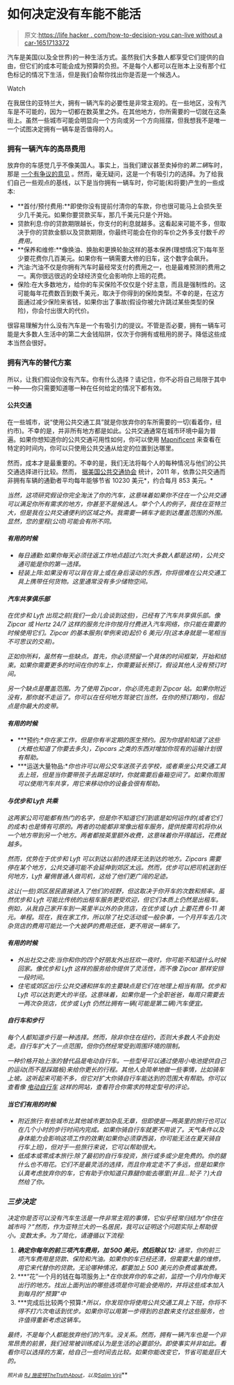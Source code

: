 # 如何决定没有车能不能活

> 原文:[https://life hacker . com/how-to-decision-you can-live without a car-1651713372](https://lifehacker.com/how-to-decide-whether-you-can-live-without-a-car-1651713372)

汽车是美国(以及全世界)的一种生活方式。虽然我们大多数人都享受它们提供的自由，但它们的成本可能会成为预算的负担。不是每个人都可以在账本上没有那个红色标记的情况下生活，但是我们会帮你找出你是否是一个候选人。

Watch

在我居住的亚特兰大，拥有一辆汽车的必要性是非常主观的。在一些地区，没有汽车是不可能的，因为一切都在数英里之外。在其他地方，你所需要的一切就在这条街上。虽然一些城市可能会明显向一个方向或另一个方向摇摆，但我想我不是唯一一个试图决定拥有一辆车是否值得的人。

### 拥有一辆汽车的高昂费用

放弃你的车感觉几乎不像美国人。事实上，当我们建议甚至卖掉你的*第二辆*车时，那是 [一个有争议的意见](https://lifehacker.com/skip-the-second-car-to-save-money-1043694898) 。然而，毫无疑问，这是一个有吸引力的选择。为了给我们自己一些观点的基线，以下是当你拥有一辆车时，你可能(和将要)产生的一些成本:

*   **首付/预付费用:**即使你没有提前付清你的车款，你也很可能马上会损失至少几千美元。如果你要贷款买车，那几千美元只是个开始。
*   贷款利息:你的贷款期限越长，你支付的利息就越多。这看起来可能不多，但取决于你的贷款金额以及贷款期限，你最终可能会在你的车价之外多支付数千*的费用。*
*   **保养和维修:**像换油、换胎和更换轮胎这样的基本保养(理想情况下)每年至少要花费你几百美元。如果你有一辆需要大修的旧车，这个数字会飙升。
*   汽油:汽油不仅是你拥有汽车时最经常支付的费用之一，也是最难预测的费用之一。离你很远很远的全球经济变化会影响你上班的花费。
*   保险:在大多数地方，给你的车买保险不仅仅是个好主意，而且是强制性的。这可能每年花费数百到数千美元，取决于你得到的保险类型。不幸的是，在这方面通过减少保险来省钱，如果你出了事故(假设你被允许跳过某些类型的保险)，你会付出很大的代价。

很容易理解为什么没有汽车是一个有吸引力的提议。不管是否必要，拥有一辆车可能是大多数人生活中的第二大金钱陷阱，仅次于你拥有或租用的房子。降低这些成本当然会很好。

### 拥有汽车的替代方案

所以，让我们假设你没有汽车。你有什么选择？请记住，你不必将自己局限于其中一种——你只需要知道哪一种在任何给定的情况下都有效。

#### **公共交通**

在一些城市，说“使用公共交通工具”就是你放弃你的车所需要的一切(看着你，纽约市)。不幸的是，并非所有地方都是如此。公共交通通常在城市环境中最为普遍。如果你想知道你的公共交通可用性如何，你可以使用 [Mapnificent](http://www.mapnificent.net/) 来查看在特定的时间内，你可以只使用公共交通从给定的位置到达哪里。

然而，成本才是最重要的。不幸的是，我们无法将每个人的每种情况与他们的公共交通选择进行比较。然而， [据美国公共交通协会](http://www.apta.com/mediacenter/pressreleases/2011/Pages/110510_May_Transit_Savings.aspx) 统计，2011 年，依靠公共交通而非拥有车辆的通勤者平均每年能够节省 10230 美元*，约合每月 853 美元。*

*当然，这项研究假设你完全淘汰了你的汽车，这意味着如果你不住在一个公共交通可以满足你所有需求的地方，你甚至不是候选人。举个个人的例子，我住在亚特兰大，但是我在公共交通便利的区域之外。我需要一辆车才能到达覆盖范围的外围。显然，您的里程(公顷)可能会有所不同。*

#### *有用的时候*

*   *每日通勤:如果你每天必须往返工作地点超过六次(大多数人都是这样)，公共交通可能是你的第一选择。*
*   *轻装上阵:如果没有可以背在背上或在身后滚动的东西，你将很难在公共交通工具上携带任何货物。这里通常没有多少储物空间。*

#### ***汽车共享俱乐部***

*在优步和 Lyft 出现之前(我们一会儿会谈到这些)，已经有了汽车共享俱乐部。像 Zipcar 或 Hertz 24/7 这样的服务允许你按月付费进入汽车网络，你只能在需要的时候使用它们。Zipcar 的基本服务(举例来说)起价 6 美元/月(这本身就是一笔相当不可思议的交易)。*

*正如你所料，虽然有一些缺点。首先，你必须预留一个具体的时间框架，开始和结束。如果你需要更多的时间在你的车上，你需要延长预订，假设其他人没有预订时间。*

*另一个缺点是覆盖范围。为了使用 Zipcar，你必须先走到 Zipcar 站。如果你附近没有，那你就不走运了。你可以在任何地方驾驶它(当然，在你的预订期内)，但起点是你最大的皮带。*

#### *有用的时候*

*   ***预约:**你在家工作，但是你有半定期的医生预约。因为你提前知道了这些(大概也知道了你要去多久)，Zipcars 之类的东西对增加你现有的运输计划很有帮助。*
*   ***运送大量物品:**你也许可以用公交车送孩子去学校，或者乘坐公共交通工具去上班，但是当你要带孩子去踢足球时，你就需要后备箱空间了。如果你周围可以使用汽车共享，用它来移动你的设备会很有帮助。*

#### ***与优步和 Lyft 共乘***

*这两家公司可能都有热门的名字，但是你不知道它们到底是如何运作的(或者它们的成本)也是情有可原的。两者的功能都非常像出租车服务，提供按需司机将你从一个地方带到另一个地方。两者都按英里额外收费，这意味着你开得越远，花费就越多。*

*然而，优势在于优步和 Lyft 可以到达以前的选择无法到达的地方。Zipcars 需要停在某个地方，公共交通可能不会延伸到郊区太远。然而，优步可以把司机送到任何地方，Lyft 雇佣普通人做司机，这给了他们更广阔的足迹。*

*这让(一些)郊区居民直接进入了他们的视野，但这取决于你开车的次数和频率。虽然优步和 Lyft 可能比传统的出租车服务更受欢迎，但它们本质上仍然是出租车。例如，从我自己家开车到一英里半以外的杂货店，在优步或 Lyft 上要花费 6-11 美元。单程。现在，我在家工作，所以除了社交活动或一般杂事，一个月开车去几次杂货店的费用可能比一个大披萨的费用还低，更不用说一辆车了。*

#### *有用的时候*

*   *外出社交之夜:当你和你的四个好朋友外出狂欢一夜时，你可能不知道什么时候回家。像优步和 Lyft 这样的服务给你提供了灵活性，而不像 Zipcar 那样安排一段时间。*
*   *住宅或郊区出行:公共交通和拼车的主要缺点是它们在地理上相当有限。优步和 Lyft 可以达到更大的半径。这意味着，如果你是一个全职爸爸，每周只需要去一两次杂货店，优步或 Lyft 仍然比拥有一辆(可能是第二辆)汽车便宜。*

#### ***自行车和步行***

*每个人都知道步行是一种选择。然而，除非你住在纽约，否则大多数人不会到处走。自行车扩大了一点范围，但你仍然经常受到周围环境的限制。*

*一种价格开始上涨的替代品是电动自行车。一些型号可以通过使用小电池提供自己的运动(而不是踩踏板)来给你更长的行程。其他人会简单地做一些事情，比如骑车上坡。这听起来可能不多，但它对扩大你骑自行车能达到的范围大有帮助。你可以查看像 [电动自行车](https://www.electricbike.com/) 这样的网站，查看符合你需求的特定型号的评论。*

#### *当它们有用的时候*

*   *附近旅行:有些城市比其他城市更加杂乱无章，但即使是一两英里的旅行也可以在几个小时的步行时间内完成。如果你骑自行车就更不用说了。天气条件以及身体能力会影响这项工作的效果(如果你必须穿西装，你可能无法在夏天骑自行车上班)，但对于一些旅行来说，它可以帮助很大。*
*   *低成本或零成本旅行:除了最初的自行车投资，旅行或多或少是免费的。你的腿什么也不用花。它们不是最灵活的选择，而且你肯定走不了多远，但是如果你认真考虑放弃你的车，它有助于你知道只靠腿你能去哪里(并且...轮子？)大自然给了你。*

### ***三步决定***

*决定你是否可以没有汽车生活是一件非常主观的事情，它似乎经常归结为“你住在城市吗？”然而，作为亚特兰大的一名居民，我可以证明这个问题实际上帮助很小。变数太多。为了简化，请遵循以下流程:*

1.  ***确定你每年的前三项汽车费用，加 500 美元，然后除以 12:** 通常，你的前三项汽车费用是贷款、保险和汽油。如果你的车已经还清，但需要大量的维修，用它来代替你的贷款。无论哪种情况，都要加上 500 美元的杂费或事故费。*
2.  ***“花”一个月的钱在每项服务上:**在你放弃你的车之前，监控一个月内你每天出行的地方。找出上面列出的哪些选项是你可能会使用的，并将这些成本加入到每月的“预算”中*
3.  ***完成后比较两个预算:**所以，你发现你将使用公共交通工具上下班，你将不得不打六次电话到优步。如果你可以用第一步得到的总数来支付这些服务，也许值得重新考虑这辆车。*

*最终，不是每个人都能放弃他们的汽车。没关系。然而，拥有一辆汽车也是一个非常昂贵的前景，我们经常被训练成认为是生活的必要部分。即使事实并非如此。看看你可以选择的方案，给自己一些时间去比较。如果你能改变它，节省可能是巨大的。*

*<small>*照片由*</small> [<small>*RJ 施密特*</small>](http://www.flickr.com/photos/rj_schmidt/5558031844)<small></small>*[<small>*TheTruthAbout*</small>](http://www.flickr.com/photos/thetruthabout/15172340596)<small>*，以及*</small>[<small>*Salim Virji*</small>](http://www.flickr.com/photos/salim/19409855)<small></small>**